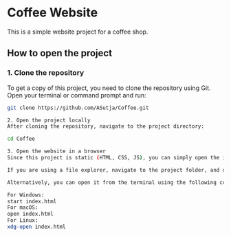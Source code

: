 # Coffee Website

This is a simple website project for a coffee shop.

## How to open the project

### 1. Clone the repository
To get a copy of this project, you need to clone the repository using Git. Open your terminal or command prompt and run:

```bash
git clone https://github.com/ASutja/Coffee.git

2. Open the project locally
After cloning the repository, navigate to the project directory:

cd Coffee

3. Open the website in a browser
Since this project is static (HTML, CSS, JS), you can simply open the index.html file in any web browser. To do that:

If you are using a file explorer, navigate to the project folder, and double-click on index.html.

Alternatively, you can open it from the terminal using the following command:

For Windows:
start index.html
For macOS:
open index.html
For Linux:
xdg-open index.html
